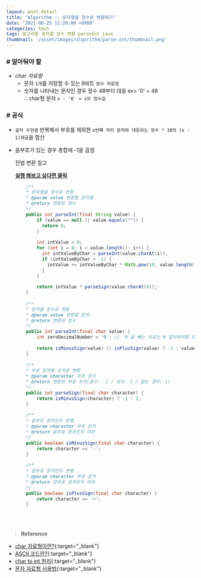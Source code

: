 ```yaml
---
layout: post-detail
title: "Algorithm :: 문자열을 정수로 변환하기"
date: "2021-06-25 11:20:00 +0900"
categories: tech
tags: 알고리즘 문자열 정수 변환 parseInt java 
thumbnail: '/asset/images/algorithm/parse-int/thumbnail.png'
---
```


### # 알아둬야 할
- *char 자료형*
    - 문자 `1개`를 저장할 수 있는 8비트 `정수 자료형`   
    - 숫자를 나타내는 문자인 경우 정수 48부터 대응    ex> '0' = 48   
    ∴ char형 문자 `s - '0' = s의 정수값`
    
    
    
    
 
### # 공식
- `글자 수만큼` 반복해서 부호를 제외한 `x번째 자리 문자와 대응되는 정수 * 10의 (x - 1)제곱`을 합산
- 음부호가 있는 경우 총합에 -1을 곱셈
    <p class="info mb-2">진법 변환 참고 <a href="/tech/2021/06/22/algorithm-convert-n-vs-decimal/" target="_blank"><i class="fas fa-external-link-alt"></i></a></p>


    <a href="https://ideone.com/K7xDN7" target="_blank">
        <strong><i class="fas fa-play-circle"></i> 실행 해보고 싶다면 클릭</strong>
    </a>

    ```java
        /**
        * 문자열을 정수로 변환
        * @param value 변환할 문자열
        * @return 변환된 정수
        */
        public int parseInt(final String value) {
            if (value == null || value.equals("")) {
              return 0;
            }
            
            int intValue = 0;
            for (int i = 0; i < value.length(); i++) {
              int intValueByChar = parseInt(value.charAt(i));
              if (intValueByChar > -1) {
                intValue += intValueByChar * Math.pow(10, value.length() - i - 1);
              }
            }
            
            return intValue * parseSign(value.charAt(0));
        }
        
        /**
        * 문자를 정수로 변환
        * @param value 변환할 문자
        * @return 변환된 정수
        */
        public int parseInt(final char value) {
            int zeroDecimalNumber = '0'; // '0'을 빼는 이유는 # 알아둬야할 내용 참고
            
            return isMinusSign(value) || isPlusSign(value) ? -1 : value - zeroDecimalNumber;
        }
        
        /**
        * 부호 문자를 숫자로 변환
        * @param character 부호 문자
        * @return 변환된 부호 숫자(음수: -1 / 양수: 1 / 없는 경우: 1)
        */
        public int parseSign(final char character) {
            return isMinusSign(character) ? -1 : 1;
        }
        
        /**
        * 음부호 문자인지 판별
        * @param character 부호 문자
        * @return 음부호 문자인지 여부
        */
        public boolean isMinusSign(final char character) {
            return character == '-';
        }
        
        /**
        * 양부호 문자인지 판별
        * @param character 부호 문자
        * @return 양부호 문자인지 여부
        */
        public boolean isPlusSign(final char character) {
            return character == '+';
        }

    ```

<br/>
<br/>

> **Reference**
* [char 자료형이란?](https://ko.wikipedia.org/wiki/Char){:target="_blank"}
* [ASCII 코드란?](https://ko.wikipedia.org/wiki/ASCII){:target="_blank"}
* [char to int 원리](https://2atom.tistory.com/53){:target="_blank"}
* [문자 자료형 사용법](https://dojang.io/mod/page/view.php?id=60){:target="_blank"}
